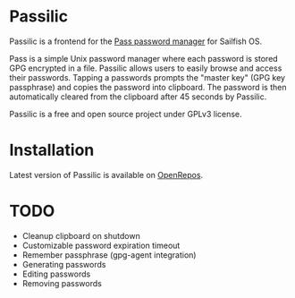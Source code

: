 # Passilic

Passilic is a frontend for the [Pass password manager](https://www.passwordstore.org)
for Sailfish OS.

Pass is a simple Unix password manager where each password is stored GPG encrypted in
a file. Passilic allows users to easily browse and access their passwords. Tapping a
passwords prompts the "master key" (GPG key passphrase) and copies the password into
clipboard. The password is then automatically cleared from the clipboard after 45 seconds
by Passilic.

Passilic is a free and open source project under GPLv3 license.

# Installation

Latest version of Passilic is available on [OpenRepos](https://openrepos.net/content/dvratil/passilic).

# TODO

* Cleanup clipboard on shutdown
* Customizable password expiration timeout
* Remember passphrase (gpg-agent integration)
* Generating passwords
* Editing passwords
* Removing passwords
